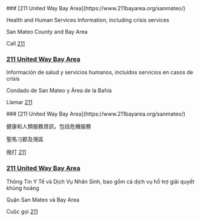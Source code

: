 <RenderIf language="en">
### [211 United Way Bay Area](https://www.211bayarea.org/sanmateo/)

Health and Human Services Information, including crisis services

San Mateo County and Bay Area

Call [211](tel:+1-211)  
</RenderIf>
<RenderIf language="es">

### [211 United Way Bay Area](https://www.211bayarea.org/sanmateo/)

Información de salud y servicios humanos, incluidos servicios en casos de crisis

Condado de San Mateo y Área de la Bahía

Llamar [211](tel:+1-211)

</RenderIf>
<RenderIf language="zh">
### [211 United Way Bay Area](https://www.211bayarea.org/sanmateo/)

健康和人類服務資訊，包括危機服務

聖馬刁郡及灣區

撥打 [211](tel:+1-211)  
</RenderIf>
<RenderIf language="vi">

### [211 United Way Bay Area](https://www.211bayarea.org/sanmateo/)

Thông Tin Y Tế và Dịch Vụ Nhân Sinh, bao gồm cả dịch vụ hỗ trợ giải quyết khủng hoảng

Quận San Mateo và Bay Area

Cuộc gọi [211](tel:+1-211)  
</RenderIf>
